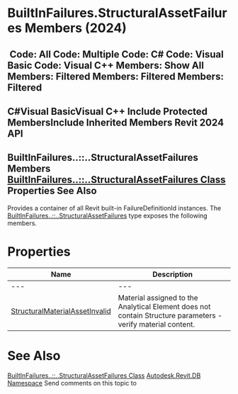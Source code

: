 # BuiltInFailures.StructuralAssetFailures Members (2024)

﻿
 Code: All Code: Multiple Code: C# Code: Visual Basic Code: Visual C++  Members: Show All Members: Filtered Members: Filtered Members: Filtered   
---  
C#Visual BasicVisual C++
Include Protected MembersInclude Inherited Members
Revit 2024 API  
---  
BuiltInFailures..::..StructuralAssetFailures Members  
[BuiltInFailures..::..StructuralAssetFailures Class](e15e1f45-d979-e71f-c15a-d6a6f94cb12d.md "BuiltInFailures.StructuralAssetFailures Class") Properties See Also  
---  
Provides a container of all Revit built-in FailureDefinitionId instances.
The [BuiltInFailures..::..StructuralAssetFailures](e15e1f45-d979-e71f-c15a-d6a6f94cb12d.md "BuiltInFailures.StructuralAssetFailures Class") type exposes the following members.
# Properties
| Name | Description |
| --- | --- |
| --- | --- | --- |
| [StructuralMaterialAssetInvalid](bcda3bd7-9952-9266-b911-7bd8b9fccd3f.md "StructuralMaterialAssetInvalid Property") | Material assigned to the Analytical Element does not contain Structure parameters - verify material content. |

# See Also
[BuiltInFailures..::..StructuralAssetFailures Class](e15e1f45-d979-e71f-c15a-d6a6f94cb12d.md "BuiltInFailures.StructuralAssetFailures Class")
[Autodesk.Revit.DB Namespace](87546ba7-461b-c646-cbb1-2cb8f5bff8b2.md "Autodesk.Revit.DB Namespace")
Send comments on this topic to 